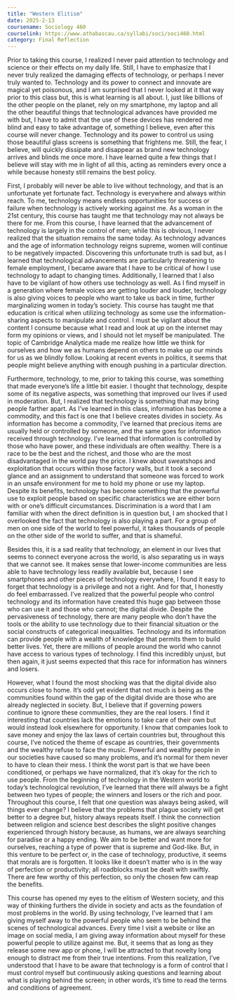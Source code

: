 ```yaml
---
title: "Western Elitism"
date: 2025-2-13
coursename: Sociology 460
courselink: https://www.athabascau.ca/syllabi/soci/soci460.html
category: Final Reflection 
---
```



Prior to taking this course, I realized I never paid attention to technology and science or their effects on my daily life. Still, I have to emphasize that I never truly realized the damaging effects of technology, or perhaps I never truly wanted to. Technology and its power to connect and innovate are magical yet poisonous, and I am surprised that I never looked at it that way prior to this class but, this is what learning is all about. I, just like billions of the other people on the planet, rely on my smartphone, my laptop and all the other beautiful things that technological advances have provided me with but, I have to admit that the use of these devices has rendered me blind and easy to take advantage of, something I believe, even after this course will never change. Technology and its power to control us using those beautiful glass screens is something that frightens me. Still, the fear, I believe, will quickly dissipate and disappear as brand new technology arrives and blinds me once more. I have learned quite a few things that I believe will stay with me in light of all this, acting as reminders every once a while because honesty still remains the best policy. 

First, I probably will never be able to live without technology, and that is an unfortunate yet fortunate fact. Technology is everywhere and always within reach. To me, technology means endless opportunities for success or failure when technology is actively working against me. As a woman in the 21st century, this course has taught me that technology may not always be there for me. From this course, I have learned that the advancement of technology is largely in the control of men; while this is obvious, I never realized that the situation remains the same today. As technology advances and the age of information technology reigns supreme, women will continue to be negatively impacted. Discovering this unfortunate truth is sad but, as I learned that technological advancements are particularly threatening to female employment, I became aware that I have to be critical of how I use technology to adapt to changing times. Additionally, I learned that I also have to be vigilant of how others use technology as well. As I find myself in a generation where female voices are getting louder and louder, technology is also giving voices to people who want to take us back in time, further marginalizing women in today’s society. This course has taught me that education is critical when utilizing technology as some use the information-sharing aspects to manipulate and control. I must be vigilant about the content I consume because what I read and look at up on the internet may form my opinions or views, and I should not let myself be manipulated. The topic of Cambridge Analytica made me realize how little we think for ourselves and how we as humans depend on others to make up our minds for us as we blindly follow. Looking at recent events in politics, it seems that people might believe anything with enough pushing in a particular direction. 

Furthermore, technology, to me, prior to taking this course, was something that made everyone’s life a little bit easier. I thought that technology, despite some of its negative aspects, was something that improved our lives if used in moderation. But, I realized that technology is something that may bring people farther apart. As I’ve learned in this class, information has become a commodity, and this fact is one that I believe creates divides in society. As information has become a commodity, I’ve learned that precious items are usually held or controlled by someone, and the same goes for information received through technology. I’ve learned that information is controlled by those who have power, and these individuals are often wealthy. There is a race to be the best and the richest, and those who are the most disadvantaged in the world pay the price. I knew about sweatshops and exploitation that occurs within those factory walls, but it took a second glance and an assignment to understand that someone was forced to work in an unsafe environment for me to hold my phone or use my laptop. Despite its benefits, technology has become something that the powerful use to exploit people based on specific characteristics we are either born with or one’s difficult circumstances. Discrimination is a word that I am familiar with when the direct definition is in question but, I am shocked that I overlooked the fact that technology is also playing a part. For a group of men on one side of the world to feel powerful, it takes thousands of people on the other side of the world to suffer, and that is shameful. 

Besides this, it is a sad reality that technology, an element in our lives that seems to connect everyone across the world, is also separating us in ways that we cannot see. It makes sense that lower-income communities are less able to have technology less readily available but, because I see smartphones and other pieces of technology everywhere, I found it easy to forget that technology is a privilege and not a right. And for that, I honestly do feel embarrassed. I’ve realized that the powerful people who control technology and its information have created this huge gap between those who can use it and those who cannot; the digital divide. Despite the pervasiveness of technology, there are many people who don’t have the tools or the ability to use technology due to their financial situation or the social constructs of categorical inequalities. Technology and its information can provide people with a wealth of knowledge that permits them to build better lives. Yet, there are millions of people around the world who cannot have access to various types of technology. I find this incredibly unjust, but then again, it just seems expected that this race for information has winners and losers. 

However, what I found the most shocking was that the digital divide also occurs close to home. It’s odd yet evident that not much is being as the communities found within the gap of the digital divide are those who are already neglected in society. But, I believe that if governing powers continue to ignore these communities, they are the real losers. I find it interesting that countries lack the emotions to take care of their own but would instead look elsewhere for opportunity. I know that companies look to save money and enjoy the lax laws of certain countries but, throughout this course, I’ve noticed the theme of escape as countries, their governments and the wealthy refuse to face the music. Powerful and wealthy people in our societies have caused so many problems, and it’s normal for them never to have to clean their mess. I think the worst part is that we have been conditioned, or perhaps we have normalized, that it’s okay for the rich to use people. From the beginning of technology in the Western world to today’s technological revolution, I’ve learned that there will always be a fight between two types of people; the winners and losers or the rich and poor. Throughout this course, I felt that one question was always being asked, will things ever change? I believe that the problems that plague society will get better to a degree but, history always repeats itself. I think the connection between religion and science best describes the slight positive changes experienced through history because, as humans, we are always searching for paradise or a happy ending. We aim to be better and want more for ourselves, reaching a type of power that is supreme and God-like. But, in this venture to be perfect or, in the case of technology, productive, it seems that morals are is forgotten. It looks like it doesn’t matter who is in the way of perfection or productivity; all roadblocks must be dealt with swiftly. There are few worthy of this perfection, so only the chosen few can reap the benefits.

This course has opened my eyes to the elitism of Western society, and this way of thinking furthers the divide in society and acts as the foundation of most problems in the world. By using technology, I’ve learned that I am giving myself away to the powerful people who seem to be behind the scenes of technological advances. Every time I visit a website or like an image on social media, I am giving away information about myself for these powerful people to utilize against me. But, it seems that as long as they release some new app or phone, I will be attracted to that novelty long enough to distract me from their true intentions. From this realization, I’ve understood that I have to be aware that technology is a form of control that I must control myself but continuously asking questions and learning about what is playing behind the screen; in other words, it’s time to read the terms and conditions of agreement. 

